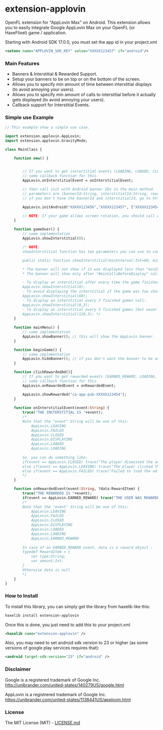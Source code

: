 # extension-applovin

OpenFL extension for "AppLovin Max" on Android.
This extension allows you to easily integrate Google AppLovin Max on your OpenFL (or HaxeFlixel) game / application.


Starting with Android SDK 17.0.0, you must set the app id in your project.xml
```xml
<setenv name="APPLOVIN_SDK_KEY" value="XXXXX123457" if="android"/>
```

### Main Features

* Banners & Interstitial & Rewarded Support.
* Setup your banners to be on top or on the bottom of the screen.
* Allows you to specify min amount of time between interstitial displays (to avoid annoying your users).
* Allows you to specify min amount of calls to interstitial before it actually gets displayed (to avoid annoying your users).
* Callback support for Interstitial Events.

### Simple use Example

```haxe
// This example show a simple use case.

import extension.applovin.AppLovin;
import extension.applovin.GravityMode;

class MainClass {

	function new() {


		// If you want to get instertitial events (LOADING, LOADED, CLOSED, DISPLAYING, ETC), provide
		// some callback function for this.
		AppLovin.onInterstitialEvent = onInterstitialEvent;
		
		// then call init with Android banner IDs in the main method.
		// parameters are (bannerId:String, interstitialId:String, rewardedIds:Array<String>, gravityMode:GravityMode).
		// if you don't have the bannerId and interstitialId, go to https://dash.applovin.com/o/mediation/ad_units/ to create them.

		AppLovin.initAndroid("XXXXX123456","XXXXX123457", ["XXXXX123454", "XXXXX123455"], GravityMode.BOTTOM); // may also be GravityMode.TOP

		// NOTE: If your game allows screen rotation, you should call AppLovin.onResize(); when rotation happens.
	}
	
	function gameOver() {
		// some implementation
		AppLovin.showInterstitial(0);

		/* NOTE:
		showInterstitial function has two parameters you can use to control how often you want to display the interstitial ad.

		public static function showInterstitial(minInterval:Int=60, minCallsBeforeDisplay:Int=0);

		* The banner will not show if it was displayed less than "minInterval" seconds ago.
		* The banner will show only after "#minCallsBeforeDisplay" calls to showInterstitial function.

		- To display an interstitial after every time the game finishes, call:
		AppLovin.showInterstitial(0);
		- To avoid displaying the interstitial if the game was too short (60 seconds), call:
		AppLovin.showInterstitial(60);
		- To display an interstitial every 3 finished games call:
		AppLovin.showInterstitial(0,3);
		- To display an interstitial every 3 finished games (but never before 120 secs since last display), call:
		AppLovin.showInterstitial(120,3); */
	}
	
	function mainMenu() {
		// some implementation
		AppLovin.showBanner(); // this will show the AppLovin banner.
	}

	function beginGame() {
		// some implementation
		AppLovin.hideBanner(); // if you don't want the banner to be on screen while playing... call AppLovin.hideBanner();
	}

	function clickRewardedAd(){
		// If you want to get rewarded events (EARNED_REWARD, LOADING, LOADED, CLOSED, DISPLAYING, ETC), provide
		// some callback function for this.
		AppLovin.onRewardedEvent = onRewardedEvent;

		AppLovin.showRewarded("ca-app-pub-XXXXX123454");
	}
	
	function onInterstitialEvent(event:String) {
		trace("THE INSTERSTITIAL IS "+event);
		/*
		Note that the "event" String will be one of this:
		    AppLovin.LEAVING
		    AppLovin.FAILED
		    AppLovin.CLOSED
		    AppLovin.DISPLAYING
		    AppLovin.LOADED
		    AppLovin.LOADING
		
		So, you can do something like:
		if(event == AppLovin.CLOSED) trace("The player dismissed the ad!");
		else if(event == AppLovin.LEAVING) trace("The player clicked the ad :), and we're leaving to the ad destination");
		else if(event == AppLovin.FAILED) trace("Failed to load the ad... the extension will retry automatically.");
		*/
	}

	function onRewardedEvent(event:String, ?data:RewardItem) {
		trace("THE REWARDED IS "+event);
		if(event == AppLovin.EARNED_REWARD) trace("THE USER WAS REWARDED BY " + data.amount + " " + data.type);
		/*
		Note that the "event" String will be one of this:
		    AppLovin.LEAVING
		    AppLovin.FAILED
		    AppLovin.CLOSED
		    AppLovin.DISPLAYING
		    AppLovin.LOADED
			AppLovin.LOADING
			AppLovin.EARNED_REWARD
		
		In case of an EARNED_REWARD event, data is a reward object :
		typedef RewardItem = {
			var type:String;
			var amount:Int;
		}
		Otherwise data is null
		*/
	}
}

```

### How to Install

To install this library, you can simply get the library from haxelib like this:
```bash
haxelib install extension-applovin
```

Once this is done, you just need to add this to your project.xml
```xml
<haxelib name="extension-applovin" />
```

Also, you may need to set android sdk version to 23 or higher (as some versions of google play services requires that):
```xml
<android target-sdk-version="23" if="android" />
```

### Disclaimer

Google is a registered trademark of Google Inc.
http://unibrander.com/united-states/140279US/google.html

AppLovin is a registrered trademark of Google Inc.
https://unibrander.com/united-states/1138441US/applovin.html

### License

The MIT License (MIT) - [LICENSE.md](LICENSE.md)
